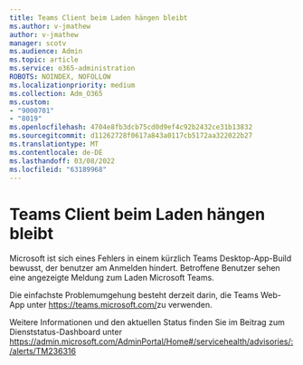 ```yaml
---
title: Teams Client beim Laden hängen bleibt
ms.author: v-jmathew
author: v-jmathew
manager: scotv
ms.audience: Admin
ms.topic: article
ms.service: o365-administration
ROBOTS: NOINDEX, NOFOLLOW
ms.localizationpriority: medium
ms.collection: Adm_O365
ms.custom:
- "9000701"
- "8019"
ms.openlocfilehash: 4704e8fb3dcb75cd0d9ef4c92b2432ce31b13832
ms.sourcegitcommit: d11262728f0617a843a0117cb5172aa322022b27
ms.translationtype: MT
ms.contentlocale: de-DE
ms.lasthandoff: 03/08/2022
ms.locfileid: "63189968"
---
```

# <a name="teams-client-is-stuck-on-loading"></a>Teams Client beim Laden hängen bleibt

Microsoft ist sich eines Fehlers in einem kürzlich Teams Desktop-App-Build bewusst, der benutzer am Anmelden hindert. Betroffene Benutzer sehen eine angezeigte Meldung zum Laden Microsoft Teams.

Die einfachste Problemumgehung besteht derzeit darin, die Teams Web-App unter <https://teams.microsoft.com/>zu verwenden.

Weitere Informationen und den aktuellen Status finden Sie im Beitrag zum Dienststatus-Dashboard unter <https://admin.microsoft.com/AdminPortal/Home#/servicehealth/advisories/:/alerts/TM236316>
